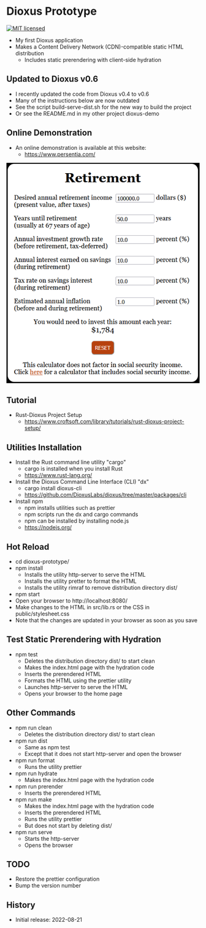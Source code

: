 # Dioxus Prototype

[![MIT licensed][mit-badge]][mit-url]

[mit-badge]: https://img.shields.io/badge/license-MIT-blue.svg
[mit-url]: https://github.com/david-wallace-croft/dioxus-prototype/blob/main/LICENSE.txt

- My first Dioxus application
- Makes a Content Delivery Network (CDN)-compatible static HTML distribution
  - Includes static prerendering with client-side hydration

## Updated to Dioxus v0.6

- I recently updated the code from Dioxus v0.4 to v0.6
- Many of the instructions below are now outdated
- See the script build-serve-dist.sh for the new way to build the project
- Or see the README.md in my other project dioxus-demo

## Online Demonstration

- An online demonstration is available at this website:
  - https://www.persentia.com/

![CroftSoft Dioxus Prototype 2023-10-20](./media/dioxus-prototype-2023-10-20-a.png)

## Tutorial

- Rust-Dioxus Project Setup
  - https://www.croftsoft.com/library/tutorials/rust-dioxus-project-setup/

## Utilities Installation

- Install the Rust command line utility "cargo"
  - cargo is installed when you install Rust
  - https://www.rust-lang.org/
- Install the Dioxus Command Line Interface (CLI) "dx"
  - cargo install dioxus-cli
  - https://github.com/DioxusLabs/dioxus/tree/master/packages/cli
- Install npm
  - npm installs utilities such as prettier
  - npm scripts run the dx and cargo commands
  - npm can be installed by installing node.js
  - https://nodejs.org/

## Hot Reload

- cd dioxus-prototype/
- npm install
  - Installs the utility http-server to serve the HTML
  - Installs the utility pretter to format the HTML
  - Installs the utility rimraf to remove distribution directory dist/
- npm start
- Open your browser to http://localhost:8080/
- Make changes to the HTML in src/lib.rs or the CSS in public/stylesheet.css
- Note that the changes are updated in your browser as soon as you save

## Test Static Prerendering with Hydration

- npm test
  - Deletes the distribution directory dist/ to start clean
  - Makes the index.html page with the hydration code
  - Inserts the prerendered HTML
  - Formats the HTML using the prettier utility
  - Launches http-server to serve the HTML
  - Opens your browser to the home page

## Other Commands

- npm run clean
  - Deletes the distribution directory dist/ to start clean
- npm run dist
  - Same as npm test
  - Except that it does not start http-server and open the browser
- npm run format
  - Runs the utility prettier
- npm run hydrate
  - Makes the index.html page with the hydration code
- npm run prerender
  - Inserts the prerendered HTML
- npm run make
  - Makes the index.html page with the hydration code
  - Inserts the prerendered HTML
  - Runs the utility prettier
  - But does not start by deleting dist/
- npm run serve
  - Starts the http-server
  - Opens the browser

## TODO

- Restore the prettier configuration
- Bump the version number

## History

- Initial release: 2022-08-21
